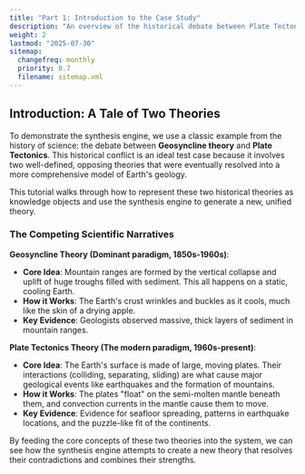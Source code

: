 ```yaml
---
title: "Part 1: Introduction to the Case Study"
description: "An overview of the historical debate between Plate Tectonics and Geosyncline theory, an ideal example for synthesis."
weight: 2
lastmod: "2025-07-30"
sitemap:
  changefreq: monthly
  priority: 0.7
  filename: sitemap.xml
---
```


## Introduction: A Tale of Two Theories

To demonstrate the synthesis engine, we use a classic example from the history of science: the debate between **Geosyncline theory** and **Plate Tectonics**. This historical conflict is an ideal test case because it involves two well-defined, opposing theories that were eventually resolved into a more comprehensive model of Earth's geology.

This tutorial walks through how to represent these two historical theories as knowledge objects and use the synthesis engine to generate a new, unified theory.

### The Competing Scientific Narratives

**Geosyncline Theory (Dominant paradigm, 1850s-1960s)**:
- **Core Idea**: Mountain ranges are formed by the vertical collapse and uplift of huge troughs filled with sediment. This all happens on a static, cooling Earth.
- **How it Works**: The Earth's crust wrinkles and buckles as it cools, much like the skin of a drying apple.
- **Key Evidence**: Geologists observed massive, thick layers of sediment in mountain ranges.

**Plate Tectonics Theory (The modern paradigm, 1960s-present)**:
- **Core Idea**: The Earth's surface is made of large, moving plates. Their interactions (colliding, separating, sliding) are what cause major geological events like earthquakes and the formation of mountains.
- **How it Works**: The plates "float" on the semi-molten mantle beneath them, and convection currents in the mantle cause them to move.
- **Key Evidence**: Evidence for seafloor spreading, patterns in earthquake locations, and the puzzle-like fit of the continents.

By feeding the core concepts of these two theories into the system, we can see how the synthesis engine attempts to create a new theory that resolves their contradictions and combines their strengths.
